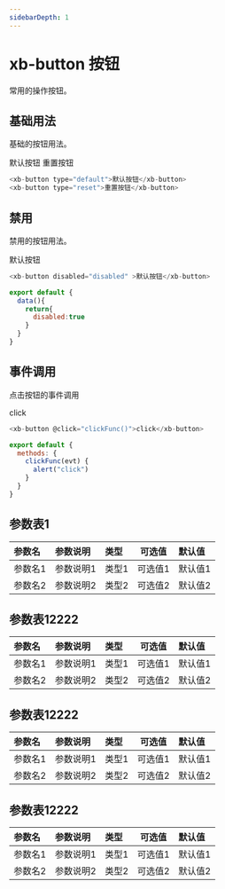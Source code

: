 ```yaml
---
sidebarDepth: 1
---
```


# xb-button 按钮
常用的操作按钮。

## 基础用法

基础的按钮用法。

<div class="demo-button">
  <div>
    <xb-button type="default">默认按钮</xb-button>
    <xb-button type="reset">重置按钮</xb-button>
  </div>
</div>

```js
<xb-button type="default">默认按钮</xb-button>
<xb-button type="reset">重置按钮</xb-button>
```

## 禁用

禁用的按钮用法。

<div class="demo-button">
  <div>
    <xb-button disabled="disabled" >默认按钮</xb-button>
  </div>
</div>

```js
<xb-button disabled="disabled" >默认按钮</xb-button>

export default {
  data(){
    return{
      disabled:true
    }
  }
}
```

## 事件调用

点击按钮的事件调用

<div class="demo-button">
  <div>
    <xb-button @click="clickFunc()">click</xb-button>
  </div>
</div>

```js
<xb-button @click="clickFunc()">click</xb-button>

export default {
  methods: {
    clickFunc(evt) {
      alert("click")
    }
  }
}
```

<script>
export default {
  data(){
    return{
      disabled:true
    }
  },
  methods: {
    clickFunc(evt) {
      alert("click")
    }
  }
}
</script>


[^_^]:update
  ## 参数表1
 |参数名|参数说明|类型|可选值|默认值
 |:----|:---|:-----|-----|:-----
 |参数名1|参数说明1|类型1|可选值1|默认值1
 |参数名2|参数说明2|类型2|可选值2|默认值2


   ## 参数表12222
 |参数名|参数说明|类型|可选值|默认值
 |:----|:---|:-----|-----|:-----
 |参数名1|参数说明1|类型1|可选值1|默认值1
 |参数名2|参数说明2|类型2|可选值2|默认值2

   ## 参数表12222
 |参数名|参数说明|类型|可选值|默认值
 |:----|:---|:-----|-----|:-----
 |参数名1|参数说明1|类型1|可选值1|默认值1
 |参数名2|参数说明2|类型2|可选值2|默认值2

  ## 参数表12222
 |参数名|参数说明|类型|可选值|默认值
 |:----|:---|:-----|-----|:-----
 |参数名1|参数说明1|类型1|可选值1|默认值1
 |参数名2|参数说明2|类型2|可选值2|默认值2

